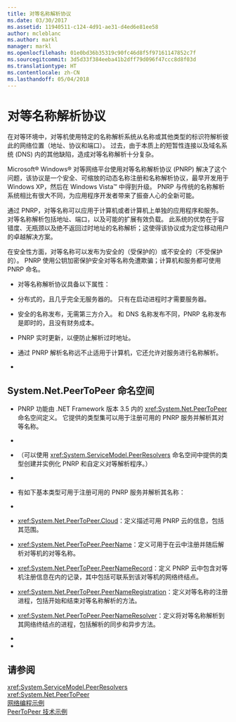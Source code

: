 ```yaml
---
title: 对等名称解析协议
ms.date: 03/30/2017
ms.assetid: 11940511-c124-4d91-ae31-d4ed6e81ee58
author: mcleblanc
ms.author: markl
manager: markl
ms.openlocfilehash: 01e0bd36b35319c90fc46d8f5f97161147852c7f
ms.sourcegitcommit: 3d5d33f384eeba41b2dff79d096f47ccc8d8f03d
ms.translationtype: HT
ms.contentlocale: zh-CN
ms.lasthandoff: 05/04/2018
---
```

# <a name="peer-name-resolution-protocol"></a>对等名称解析协议
在对等环境中，对等机使用特定的名称解析系统从名称或其他类型的标识符解析彼此的网络位置（地址、协议和端口）。 过去，由于本质上的短暂性连接以及域名系统 (DNS) 内的其他缺陷，造成对等名称解析十分复杂。  
  
 Microsoft® Windows® 对等网络平台使用对等名称解析协议 (PNRP) 解决了这个问题，该协议是一个安全、可缩放的动态名称注册和名称解析协议，最早开发用于 Windows XP，然后在 Windows Vista™ 中得到升级。 PNRP 与传统的名称解析系统相比有很大不同，为应用程序开发者带来了振奋人心的全新可能。  
  
 通过 PNRP，对等名称可以应用于计算机或者计算机上单独的应用程序和服务。 对等名称解析包括地址、端口，以及可能的扩展有效负载。 此系统的优势在于容错度、无瓶颈以及绝不返回过时地址的名称解析；这使得该协议成为定位移动用户的卓越解决方案。  
  
 在安全性方面，对等名称可以发布为安全的（受保护的）或不安全的（不受保护的）。 PNRP 使用公钥加密保护安全对等名称免遭欺骗；计算机和服务都可使用 PNRP 命名。  
  
-   对等名称解析协议具备以下属性：  
  
-   分布式的，且几乎完全无服务器的。 只有在启动进程时才需要服务器。  
  
-   安全的名称发布，无需第三方介入。 和 DNS 名称发布不同，PNRP 名称发布是即时的，且没有财务成本。  
  
-   PNRP 实时更新，以便防止解析过时地址。  
  
-   通过 PNRP 解析名称远不止适用于计算机，它还允许对服务进行名称解析。  
  
-  
  
## <a name="the-systemnetpeertopeer-namespace"></a>System.Net.PeerToPeer 命名空间  
  
-   PNRP 功能由 .NET Framework 版本 3.5 内的 <xref:System.Net.PeerToPeer> 命名空间定义。 它提供的类型集可以用于注册可用的 PNRP 服务并解析其对等名称。  
  
-  
  
-   （可以使用 <xref:System.ServiceModel.PeerResolvers> 命名空间中提供的类型创建并实例化 PNRP 和自定义对等解析程序。）  
  
-  
  
-   有如下基本类型可用于注册可用的 PNRP 服务并解析其名称：  
  
-  
  
-   <xref:System.Net.PeerToPeer.Cloud>：定义描述可用 PNRP 云的信息，包括其范围。  
  
-   <xref:System.Net.PeerToPeer.PeerName>：定义可用于在云中注册并随后解析对等机的对等名称。  
  
-   <xref:System.Net.PeerToPeer.PeerNameRecord>：定义 PNRP 云中包含对等机注册信息在内的记录，其中包括可联系到该对等机的网络终结点。  
  
-   <xref:System.Net.PeerToPeer.PeerNameRegistration>：定义对等名称的注册进程，包括开始和结束对等名称解析的方法。  
  
-   <xref:System.Net.PeerToPeer.PeerNameResolver>：定义将对等名称解析到其网络终结点的进程，包括解析的同步和异步方法。  
  
-  
  
-  
  
## <a name="see-also"></a>请参阅  
 <xref:System.ServiceModel.PeerResolvers>  
 <xref:System.Net.PeerToPeer>  
 [网络编程示例](../../../docs/framework/network-programming/network-programming-samples.md)  
 [PeerToPeer 技术示例](http://go.microsoft.com/fwlink/?LinkID=179571)
